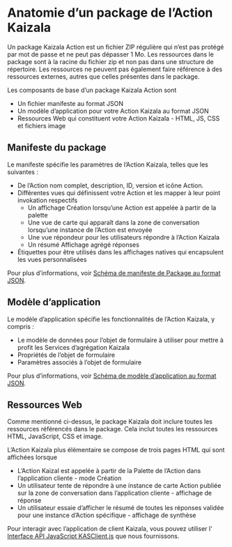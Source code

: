 # <a name="anatomy-of-a-kaizala-action-package"></a>Anatomie d’un package de l’Action Kaizala

Un package Kaizala Action est un fichier ZIP régulière qui n’est pas protégé par mot de passe et ne peut pas dépasser 1 Mo. Les ressources dans le package sont à la racine du fichier zip et non pas dans une structure de répertoire. Les ressources ne peuvent pas également faire référence à des ressources externes, autres que celles présentes dans le package.

Les composants de base d’un package Kaizala Action sont 
*   Un fichier manifeste au format JSON
*   Un modèle d’application pour votre Action Kaizala au format JSON
*   Ressources Web qui constituent votre Action Kaizala - HTML, JS, CSS et fichiers image

## <a name="package-manifest"></a>Manifeste du package

Le manifeste spécifie les paramètres de l’Action Kaizala, telles que les suivantes :
*   De l’Action nom complet, description, ID, version et icône Action.
*   Différentes vues qui définissent votre Action et les mapper à leur point invokation respectifs
    * Un affichage Création lorsqu’une Action est appelée à partir de la palette
    * Une vue de carte qui apparaît dans la zone de conversation lorsqu’une instance de l’Action est envoyée
    * Une vue répondeur pour les utilisateurs répondre à l’Action Kaizala
    * Un résumé Affichage agrégé réponses
*   Étiquettes pour être utilisés dans les affichages natives qui encapsulent les vues personnalisées

Pour plus d’informations, voir [Schéma de manifeste de Package au format JSON](package_manifest_schema.md).

## <a name="app-model"></a>Modèle d’application

Le modèle d’application spécifie les fonctionnalités de l’Action Kaizala, y compris :
*   Le modèle de données pour l’objet de formulaire à utiliser pour mettre à profit les Services d’agrégation Kaizala
*   Propriétés de l’objet de formulaire
*   Paramètres associés à l’objet de formulaire

Pour plus d’informations, voir [Schéma de modèle d’application au format JSON](appModel_schema.md).

## <a name="web-resources"></a>Ressources Web

Comme mentionné ci-dessus, le package Kaizala doit inclure toutes les ressources référencés dans le package. Cela inclut toutes les ressources HTML, JavaScript, CSS et image.

L’Action Kaizala plus élémentaire se compose de trois pages HTML qui sont affichées lorsque
*   L’Action Kaizal est appelée à partir de la Palette de l’Action dans l’application cliente - mode Création
*   Un utilisateur tente de répondre à une instance de carte Action publiée sur la zone de conversation dans l’application cliente - affichage de réponse
*   Un utilisateur essaie d’afficher le résumé de toutes les réponses validée pour une instance d’Action spécifique - affichage de synthèse

Pour interagir avec l’application de client Kaizala, vous pouvez utiliser l' [Interface API JavaScript KASClient.js](KASClient/README.md) que nous fournissons.


